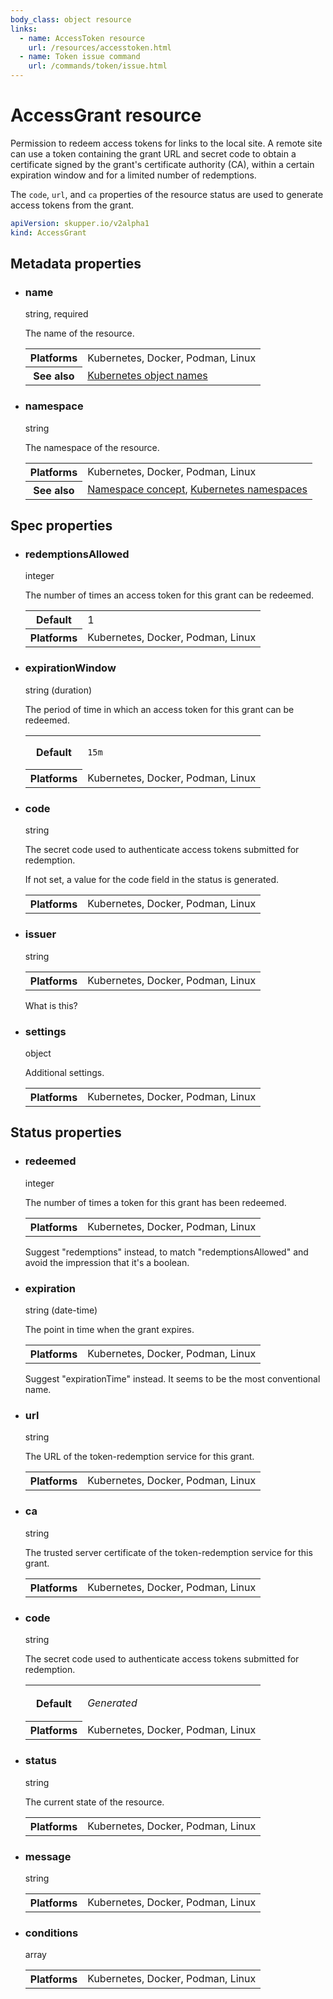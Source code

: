 ```yaml
---
body_class: object resource
links:
  - name: AccessToken resource
    url: /resources/accesstoken.html
  - name: Token issue command
    url: /commands/token/issue.html
---
```


# AccessGrant resource

<section>

Permission to redeem access tokens for links to the local
site.  A remote site can use a token containing the grant
URL and secret code to obtain a certificate signed by the
grant's certificate authority (CA), within a certain
expiration window and for a limited number of redemptions.

The `code`, `url`, and `ca` properties of the resource
status are used to generate access tokens from the grant.

~~~ yaml
apiVersion: skupper.io/v2alpha1
kind: AccessGrant
~~~

</section>

<section class="attributes">

## Metadata properties

- <div class="attribute"><h3 id="metadata-name">name</h3><div>string, required</div></div>

  The name of the resource.

  <table class="fields"><tr><th>Platforms</th><td>Kubernetes, Docker, Podman, Linux</td><tr><th>See also</th><td><a href="https://kubernetes.io/docs/concepts/overview/working-with-objects/names/">Kubernetes object names</a></td></table>

- <div class="attribute"><h3 id="metadata-namespace">namespace</h3><div>string</div></div>

  The namespace of the resource.

  <table class="fields"><tr><th>Platforms</th><td>Kubernetes, Docker, Podman, Linux</td><tr><th>See also</th><td><a href="/concepts/namespace.html">Namespace concept</a>, <a href="https://kubernetes.io/docs/concepts/overview/working-with-objects/namespaces/">Kubernetes namespaces</a></td></table>

</section>

<section class="attributes">

## Spec properties

- <div class="attribute"><h3 id="spec-redemptionsallowed">redemptionsAllowed</h3><div>integer</div></div>

  The number of times an access token for this grant can
  be redeemed.

  <table class="fields"><tr><th>Default</th><td>1</td><tr><th>Platforms</th><td>Kubernetes, Docker, Podman, Linux</td></table>

- <div class="attribute"><h3 id="spec-expirationwindow">expirationWindow</h3><div>string (duration)</div></div>

  The period of time in which an access token for this
  grant can be redeemed.

  <table class="fields"><tr><th>Default</th><td><p><code>15m</code></p>
  </td><tr><th>Platforms</th><td>Kubernetes, Docker, Podman, Linux</td></table>

- <div class="attribute"><h3 id="spec-code">code</h3><div>string</div></div>

  The secret code used to authenticate access tokens
  submitted for redemption.
  
  If not set, a value for the code field in the status is
  generated.

  <table class="fields"><tr><th>Platforms</th><td>Kubernetes, Docker, Podman, Linux</td></table>

- <div class="attribute"><h3 id="spec-issuer">issuer</h3><div>string</div></div>

  <table class="fields"><tr><th>Platforms</th><td>Kubernetes, Docker, Podman, Linux</td></table>

  <section class="notes">

  What is this?

  </section>

- <div class="attribute"><h3 id="spec-settings">settings</h3><div>object</div></div>

  Additional settings.

  <table class="fields"><tr><th>Platforms</th><td>Kubernetes, Docker, Podman, Linux</td></table>

</section>

<section class="attributes">

## Status properties

- <div class="attribute"><h3 id="status-redeemed">redeemed</h3><div>integer</div></div>

  The number of times a token for this grant has been
  redeemed.

  <table class="fields"><tr><th>Platforms</th><td>Kubernetes, Docker, Podman, Linux</td></table>

  <section class="notes">

  Suggest "redemptions" instead, to match
  "redemptionsAllowed" and avoid the impression that
  it's a boolean.

  </section>

- <div class="attribute"><h3 id="status-expiration">expiration</h3><div>string (date-time)</div></div>

  The point in time when the grant expires.

  <table class="fields"><tr><th>Platforms</th><td>Kubernetes, Docker, Podman, Linux</td></table>

  <section class="notes">

  Suggest "expirationTime" instead.  It seems to be the
  most conventional name.

  </section>

- <div class="attribute"><h3 id="status-url">url</h3><div>string</div></div>

  The URL of the token-redemption service for this grant.

  <table class="fields"><tr><th>Platforms</th><td>Kubernetes, Docker, Podman, Linux</td></table>

- <div class="attribute"><h3 id="status-ca">ca</h3><div>string</div></div>

  The trusted server certificate of the token-redemption
  service for this grant.

  <table class="fields"><tr><th>Platforms</th><td>Kubernetes, Docker, Podman, Linux</td></table>

- <div class="attribute"><h3 id="status-code">code</h3><div>string</div></div>

  The secret code used to authenticate access tokens
  submitted for redemption.

  <table class="fields"><tr><th>Default</th><td><p><em>Generated</em></p>
  </td><tr><th>Platforms</th><td>Kubernetes, Docker, Podman, Linux</td></table>

- <div class="attribute"><h3 id="status-status">status</h3><div>string</div></div>

  The current state of the resource.

  <table class="fields"><tr><th>Platforms</th><td>Kubernetes, Docker, Podman, Linux</td></table>

- <div class="attribute"><h3 id="status-message">message</h3><div>string</div></div>

  <table class="fields"><tr><th>Platforms</th><td>Kubernetes, Docker, Podman, Linux</td></table>

- <div class="attribute"><h3 id="status-conditions">conditions</h3><div>array</div></div>

  <table class="fields"><tr><th>Platforms</th><td>Kubernetes, Docker, Podman, Linux</td></table>

</section>
